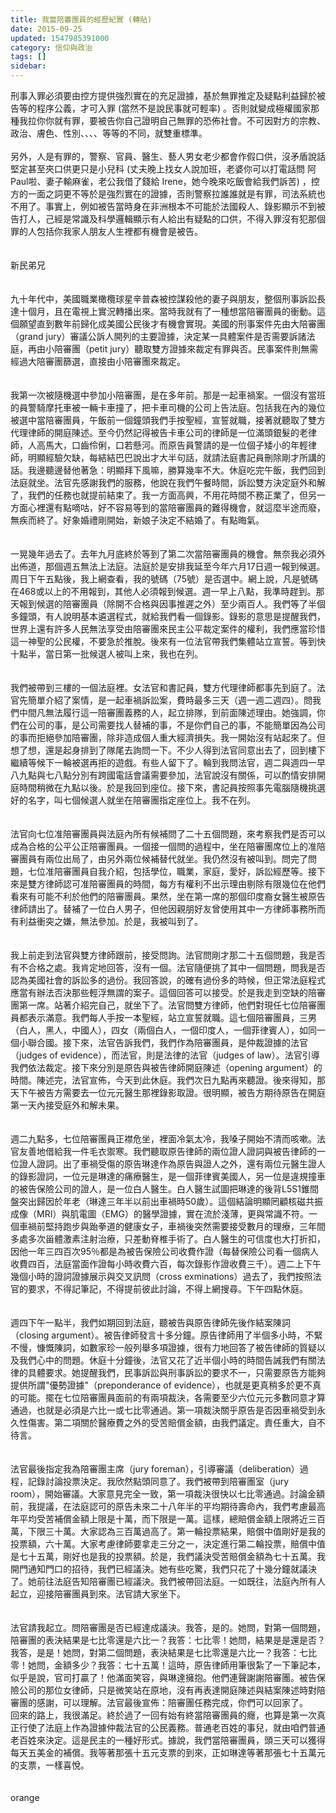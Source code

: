 ```yaml
---
title: 我當陪審團員的經歷紀實 (轉貼)
date: 2015-09-25
updated: 1547985391000
category: 信仰與政治
tags: []
sidebar: 
---
```


<p>刑事入罪必須要由控方提供強烈實在的充足證據，基於無罪推定及疑點利益歸於被告等的程序公義，才可入罪 (當然不是說民事就可輕率) 。否則就變成極權國家那種我拉你你就有罪，要被告你自己證明自己無罪的恐佈社會。不可因對方的宗教、政治、膚色、性別、、、、等等的不同，就雙重標準。<br/><br/>另外，人是有罪的，警察、官員、醫生、藝人男女老少都會作假口供，沒矛盾說話堅定甚至夾口供更只是小兒科 (丈夫晚上找女人說加班，老婆你可以打電話問 阿Paul啦、妻子輸麻雀，老公我借了錢給 Irene，她今晚來吃飯會給我們訴苦) ，控方的一面之詞更不等於是強烈實在的證據，否則警察拉誰誰就是有罪，司法系統也不用了。事實上，例如被告當時身在非洲根本不可能於法國殺人、錄影顯示不到被告打人，己經是常識及科學邏輯顯示有人給出有疑點的口供，不得入罪沒有犯那個罪的人包括你我家人朋友人生裡都有機會是被告。<br/><!--more--><br/><br/>新民弟兄<br/><br/><br/>九十年代中，美國職業橄欖球星辛普森被控謀殺他的妻子與朋友，整個刑事訴訟長達十個月，且在電視上實況轉播出來。當時我就有了一種想當陪審團員的衝動。這個願望直到數年前歸化成美國公民後才有機會實現。美國的刑事案件先由大陪審團（grand jury）審議公訴人開列的主要證據，決定某一具體案件是否需要訴諸法庭，再由小陪審團（petit jury）聽取雙方證據來裁定有罪與否。民事案件則無需經過大陪審團篩選，直接由小陪審團來裁定。<br/><br/><br/>我第一次被隨機選中參加小陪審團，是在多年前。那是一起車禍案。一個沒有當班的員警騎摩托車被一輛卡車撞了，把卡車司機的公司上告法庭。包括我在內的幾位被選中當陪審團員，午飯前一個鐘頭我們手按聖經，宣誓就職，接著就聽取了雙方代理律師的開庭陳述。至今仍然記得被告卡車公司的律師是一位滿頭銀髮的老律師，人高馬大，口齒伶俐，口若懸河。而原告員警請的是一位個子矮小的年輕律師，明顯經驗欠缺，每結結巴巴說出才大半句話，就請法庭書記員刪除剛才所講的話。我邊聽邊替他著急：明顯拜下風嘛，勝算幾率不大。休庭吃完午飯，我們回到法庭就坐。法官先感謝我們的服務，他說在我們午餐時間，訴訟雙方決定庭外和解了，我們的任務也就提前結束了。我一方面高興，不用花時間不務正業了，但另一方面心裡還有點嘀咕，好不容易等到的當陪審團員的難得機會，就這麼半途而廢，無疾而終了。好象婚禮剛開始，新娘子決定不結婚了。有點晦氣。<br/><br/><br/>一晃幾年過去了。去年九月底終於等到了第二次當陪審團員的機會。無奈我必須外出佈道，那個週五無法上法庭。法庭於是安排我延至今年六月17日週一報到候選。周日下午五點後，我上網查看，我的號碼（75號）是否選中。網上說，凡是號碼在468或以上的不用報到，其他人必須報到候選。週一早上八點，我準時趕到。那天報到候選的陪審團員（除開不合格與因事推遲之外）至少兩百人。我們等了半個多鐘頭，有人說明基本遴選程式，就給我們看一個錄影。錄影的意思是提醒我們，世界上還有許多人民無法享受由陪審團來民主公平裁定案件的權利，我們應當珍惜這一神聖的公民權，不要急於推脫。後來有一位法官帶我們集體站立宣誓。等到快十點半，當日第一批候選人被叫上來，我也在列。<br/><br/><br/>我們被帶到三樓的一個法庭裡。女法官和書記員，雙方代理律師都事先到庭了。法官先簡單介紹了案情，是一起車禍訴訟案，費時最多三天（週一週二週四）。問我們中間凡無法履行這一陪審團義務的人，起立排隊，到前面陳述理由。她強調，你們在公司的事，是公司需要找人替補的事，不是你們自己的事，不能簡單因為公司的事而拒絕參加陪審團，除非造成個人重大經濟損失。我一開始沒有站起來了。但想了想，還是起身排到了隊尾去詢問一下。不少人得到法官同意出去了，回到樓下繼續等候下一輪被選再拒的遊戲。有些人留下了。輪到我問法官，週二與週四一早八九點與七八點分別有跨國電話會議需要參加，法官說沒有關係，可以酌情安排開庭時間稍微在九點以後。於是我回到座位。接下來，書記員按照事先電腦隨機挑選好的名字，叫七個候選人就坐在陪審團指定座位上。我不在列。<br/><br/><br/>法官向七位准陪審團員與法庭內所有候補問了二十五個問題，來考察我們是否可以成為合格的公平公正陪審團員。一個接一個問的過程中，坐在陪審團席位上的准陪審團員有兩位出局了，由另外兩位候補替代就坐。我仍然沒有被叫到。問完了問題，七位准陪審團員自我介紹，包括學位，職業，家庭，愛好，訴訟經歷等。接下來是雙方律師認可准陪審團員的時間，每方有權利不出示理由剔除有限幾位在他們看來有可能不利於他們的陪審團員。果然，坐在第一席的那個印度裔女醫生被原告律師請出了。替補了一位白人男子，但他因親朋好友曾使用其中一方律師事務所而有利益衝突之嫌，無法參加。於是，我被叫到了。<br/><br/><br/>我上前走到法官與雙方律師跟前，接受問詢。法官問剛才那二十五個問題，我是否有不合格之處。我肯定地回答，沒有一個。法官隨便挑了其中一個問題，問我是否認為美國社會的訴訟多的過份。我回答說，的確有過份多的時候，但正常法庭程式應當有辦法否決那些輕浮無謂的案子。這個回答可以接受。於是我走到空缺的陪審團第一席。站著介紹完自己，就坐下了。法官問雙方律師，他們對現任七位陪審團員都表示滿意。我們每人手按一本聖經，站立宣誓就職。這七個陪審團員，三男（白人，黑人，中國人），四女（兩個白人，一個印度人，一個菲律賓人），如同一個小聯合國。接下來，法官告訴我們，我們作為陪審團員，是仲裁證據的法官（judges of evidence），而法官，則是法律的法官（judges of law）。法官引導我們依法裁定。接下來分別是原告與被告律師開庭陳述（opening argument）的時間。陳述完，法官宣佈，今天到此休庭。我們次日九點再來聽證。後來得知，那天下午被告方需要去一位元元醫生那裡錄影取證。很明顯，被告方期待原告在開庭第一天內接受庭外和解未果。<br/><br/><br/>週二九點多，七位陪審團員正襟危坐，裡面冷氣太冷，我嗓子開始不清而咳嗽。法官友善地借給我一件毛衣禦寒。我們聽取原告律師的兩位證人證詞與被告律師的一位證人證詞。出了車禍受傷的原告琳達作為原告與證人之外，還有兩位元醫生證人的錄影證詞，一位元是琳達的痛療醫生，是一個菲律賓美國人，另一位是違規撞車的被告保險公司的證人，是一位白人醫生。白人醫生試圖把琳達的後背L5S1錐間盤突出歸因於年老（琳達三年半以前出車禍時50歲）。這個結論明顯罔顧核磁共振成像（MRI）與肌電圖（EMG）的醫學證據，實在流於淺薄，更與常識不符。一個車禍前堅持跑步與跆拳道的健康女子，車禍後突然需要接受數月的理療，三年間多處多次甾體激素注射治療，只差動脊椎手術了。白人醫生的可信度也大打折扣，因他一年三四百次95％都是為被告保險公司收費作證（每替保險公司看一個病人收費四百，法庭當面作證每小時收費六百，每次錄影作證收費三千）。週二上下午幾個小時的證詞證據展示與交叉訊問（cross exminations）過去了，我們按照法官的要求，不得記筆記，不得提前彼此討論，不得上網搜尋。下午四點休庭。<br/><br/><br/>週四下午一點半，我們如期回到法庭，聽被告與原告律師先後作結案陳詞（closing argument）。被告律師發言十多分鐘。原告律師用了半個多小時，不緊不慢，慷慨陳詞，如數家珍一般列舉多項證據，很有力地回答了被告律師的質疑以及我們心中的問題。休庭十分鐘後，法官又花了近半個小時的時間告誡我們有關法律的具體要求。她提醒我們，民事訴訟與刑事訴訟的要求不一，只需要原告方能夠提供所謂"優勢證據"（preponderance of evidence），也就是更真稍多於更不真的可能。擺在七位陪審團員面前的有兩項裁決，各需要至少六位元元多數同意才算通過，也就是必須是六比一或七比零通過。第一項裁決關乎原告是否因車禍受到永久性傷害。第二項關於醫療費之外的受苦賠償金額，由我們議定。責任重大，自不待言。<br/><br/><br/>法官最後指定我為陪審團主席（jury foreman），引導審議（deliberation）過程，記錄討論投票決定。我欣然點頭同意了。我們被帶到陪審團室（jury room），開始審議。大家意見完全一致，第一項裁決很快以七比零通過。討論金額前，我提議，在法庭認可的原告未來二十八年半的平均期待壽命內，我們考慮最高年平均受苦補償金額上限是十萬，而下限是一萬。這樣，總賠償金額上限將近三百萬，下限三十萬。大家認為三百萬過高了。第一輪投票結果，賠償中值剛好是我的投票額，六十萬。大家考慮律師要拿走三分之一，決定進行第二輪投票，賠償中值是七十五萬，剛好也是我的投票額。於是，我們議決受苦賠償金額為七十五萬。我開門通知門口的招待，我們已經議決。她有些吃驚，我們只花了十幾分鐘就議決了。她前往法庭告知陪審團已經議決。我們被帶回法庭。一如既往，法庭內所有人起立，迎接陪審團員到來。法官請大家坐下。<br/><br/><br/>法官請我起立。問陪審團是否已經達成議決。我答，是的。她問，對第一個問題，陪審團的表決結果是七比零還是六比一？我答：七比零！她問，結果是是還是否？我答，是是！她問，對第二個問題，表決結果是七比零還是六比一？我答：七比零！她問，金額多少？我答：七十五萬！這時，原告律師用筆很紮了一下筆記本，似乎是說，官司打贏了！他滿面笑容，與琳達擁抱。他們連聲謝謝陪審團。被告保險公司的那位女律師，只是微笑站在原地，沒有再表達開庭陳述與結案陳述時對陪審團的感謝，可以理解。法官最後宣佈：陪審團任務完成，你們可以回家了。 <br/>回來的路上，我很滿足。終於過了一回有始有終當陪審團員的癮，也算是第一次真正行使了法庭上作為證據仲裁法官的公民義務。普通老百姓的事兒，就由咱們普通老百姓來決定。這是民主的一種好形式。據說，我們當陪審團員，頭三天可以獲得每天五美金的補償。我等著那張十五元支票的到來，正如琳達等著那張七十五萬元的支票，一樣喜悅。 <br/><br/><br/>orange<br/>
</p>